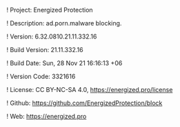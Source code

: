 ! Project: Energized Protection

! Description: ad.porn.malware blocking.

! Version: 6.32.0810.21.11.332.16

! Build Version: 21.11.332.16

! Build Date: Sun, 28 Nov 21 16:16:13 +06

! Version Code: 3321616

! License: CC BY-NC-SA 4.0, https://energized.pro/license

! Github: https://github.com/EnergizedProtection/block

! Web: https://energized.pro
